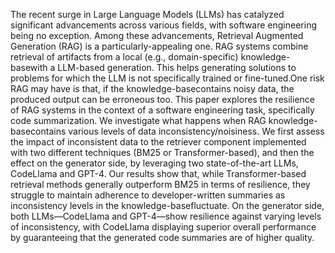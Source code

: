 The recent surge in Large Language Models (LLMs) has catalyzed significant advancements across various fields, with software engineering being no exception. Among these advancements, Retrieval Augmented Generation (RAG) is a particularly-appealing one. RAG systems combine retrieval of artifacts from a local (e.g., domain-specific) knowledge-basewith a LLM-based generation. This helps generating solutions to problems for which the LLM is not specifically trained or fine-tuned.One risk RAG may have is that, if the knowledge-basecontains noisy data, the produced output can be erroneous too.
This paper explores the resilience of RAG systems in the context of a software engineering task, specifically code summarization. We investigate what happens when RAG knowledge-basecontains various levels of data inconsistency/noisiness. We first assess the impact of inconsistent data to the retriever component implemented with two different techniques (BM25 or Transformer-based), and then the effect on the generator side, by leveraging  two state-of-the-art LLMs, CodeLlama and GPT-4. Our results show that, while Transformer-based retrieval methods generally outperform BM25 in terms of resilience, they struggle to maintain adherence to developer-written summaries as inconsistency levels in the knowledge-basefluctuate. On the generator side, both LLMs—CodeLlama and GPT-4—show resilience against varying levels of inconsistency, with CodeLlama displaying superior overall performance by guaranteeing that the generated code summaries are of higher quality. 